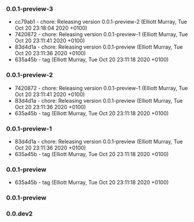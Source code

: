 ### 0.0.1-preview-3
  * cc79ab1 - chore: Releasing version 0.0.1-preview-2 (Elliott Murray, Tue Oct 20 23:18:04 2020 +0100)
  * 7420872 - chore: Releasing version 0.0.1-preview-1 (Elliott Murray, Tue Oct 20 23:11:41 2020 +0100)
  * 83d4d1a - chore: Releasing version 0.0.1-preview (Elliott Murray, Tue Oct 20 23:11:36 2020 +0100)
  * 635a45b - tag (Elliott Murray, Tue Oct 20 23:11:18 2020 +0100)
### 0.0.1-preview-2
  * 7420872 - chore: Releasing version 0.0.1-preview-1 (Elliott Murray, Tue Oct 20 23:11:41 2020 +0100)
  * 83d4d1a - chore: Releasing version 0.0.1-preview (Elliott Murray, Tue Oct 20 23:11:36 2020 +0100)
  * 635a45b - tag (Elliott Murray, Tue Oct 20 23:11:18 2020 +0100)
### 0.0.1-preview-1
  * 83d4d1a - chore: Releasing version 0.0.1-preview (Elliott Murray, Tue Oct 20 23:11:36 2020 +0100)
  * 635a45b - tag (Elliott Murray, Tue Oct 20 23:11:18 2020 +0100)
### 0.0.1-preview
  * 635a45b - tag (Elliott Murray, Tue Oct 20 23:11:18 2020 +0100)
### 0.0.1-preview

### 0.0.dev2
